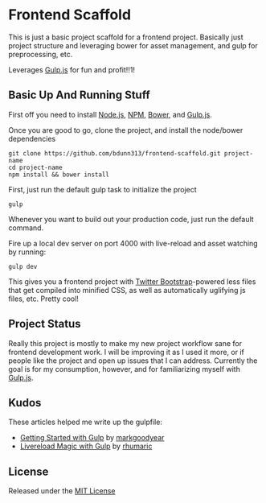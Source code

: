 Frontend Scaffold
=================

This is just a basic project scaffold for a frontend project. Basically just project structure and leveraging bower for asset management, and gulp for preprocessing, etc.

Leverages [Gulp.js](http://gulpjs.com) for fun and profit!!1!

Basic Up And Running Stuff
--------------------------

First off you need to install [Node.js](http://nodejs.org/download), [NPM](http://npmjs.org), [Bower](http://bower.io), and [Gulp.js](http://gulpjs.com).

Once you are good to go, clone the project, and install the node/bower dependencies

    git clone https://github.com/bdunn313/frontend-scaffold.git project-name
    cd project-name
    npm install && bower install

First, just run the default gulp task to initialize the project

    gulp
    
Whenever you want to build out your production code, just run the default command.

Fire up a local dev server on port 4000 with live-reload and asset watching by running:

    gulp dev

This gives you a frontend project with [Twitter Bootstrap](http://getbootstrap.com)-powered less files that get compiled into minified CSS, as well as automatically uglifying js files, etc. Pretty cool!

Project Status
--------------

Really this project is mostly to make my new project workflow sane for frontend development work. I will be improving it as I used it more, or if people like the project and open up issues that I can address. Currently the goal is for my consumption, however, and for familiarizing myself with [Gulp.js](http://gulpjs.com).

Kudos
-----

These articles helped me write up the gulpfile:

- [Getting Started with Gulp](http://markgoodyear.com/2014/01/getting-started-with-gulp/) by [markgoodyear](http://github.com/markgoodyear)
- [Livereload Magic with Gulp](http://rhumaric.com/2014/01/livereload-magic-gulp-style/) by [rhumaric](http://github.com/rhumaric)

License
-------

Released under the [MIT License](LICENSE.txt)
